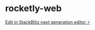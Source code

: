 # rocketly-web

[Edit in StackBlitz next generation editor ⚡️](https://stackblitz.com/~/github.com/agustinmontes10/rocketly-web)